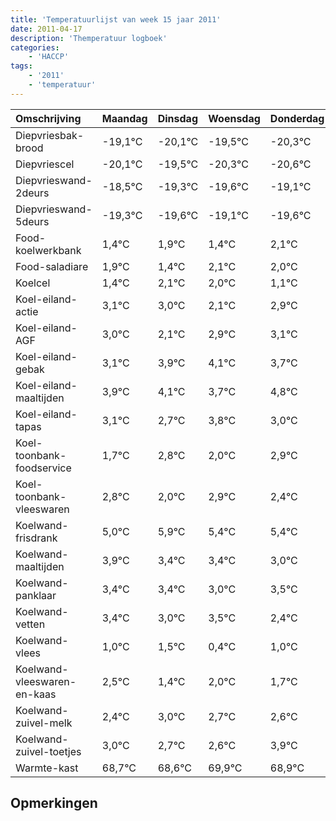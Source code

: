 ```yaml
---
title: 'Temperatuurlijst van week 15 jaar 2011'
date: 2011-04-17
description: 'Themperatuur logboek'
categories:
    - 'HACCP'
tags:
    - '2011'
    - 'temperatuur'
---
```

|Omschrijving|Maandag|Dinsdag|Woensdag|Donderdag|Vrijdag|Zaterdag|Zondag|
|:---|:---|:---|:---|:---|:---|:---|:---|
|Diepvriesbak-brood|-19,1°C|-20,1°C|-19,5°C|-20,3°C|-20,6°C|-20,1°C|-20,6°C|
|Diepvriescel|-20,1°C|-19,5°C|-20,3°C|-20,6°C|-20,1°C|-20,6°C|-19,9°C|
|Diepvrieswand-2deurs|-18,5°C|-19,3°C|-19,6°C|-19,1°C|-19,6°C|-18,9°C|-19,0°C|
|Diepvrieswand-5deurs|-19,3°C|-19,6°C|-19,1°C|-19,6°C|-18,9°C|-19,0°C|-19,9°C|
|Food-koelwerkbank|1,4°C|1,9°C|1,4°C|2,1°C|2,0°C|1,1°C|1,9°C|
|Food-saladiare|1,9°C|1,4°C|2,1°C|2,0°C|1,1°C|1,9°C|2,1°C|
|Koelcel|1,4°C|2,1°C|2,0°C|1,1°C|1,9°C|2,1°C|1,7°C|
|Koel-eiland-actie|3,1°C|3,0°C|2,1°C|2,9°C|3,1°C|2,7°C|3,8°C|
|Koel-eiland-AGF|3,0°C|2,1°C|2,9°C|3,1°C|2,7°C|3,8°C|3,0°C|
|Koel-eiland-gebak|3,1°C|3,9°C|4,1°C|3,7°C|4,8°C|4,0°C|4,9°C|
|Koel-eiland-maaltijden|3,9°C|4,1°C|3,7°C|4,8°C|4,0°C|4,9°C|4,4°C|
|Koel-eiland-tapas|3,1°C|2,7°C|3,8°C|3,0°C|3,9°C|3,4°C|3,4°C|
|Koel-toonbank-foodservice|1,7°C|2,8°C|2,0°C|2,9°C|2,4°C|2,4°C|2,0°C|
|Koel-toonbank-vleeswaren|2,8°C|2,0°C|2,9°C|2,4°C|2,4°C|2,0°C|2,5°C|
|Koelwand-frisdrank|5,0°C|5,9°C|5,4°C|5,4°C|5,0°C|5,5°C|4,4°C|
|Koelwand-maaltijden|3,9°C|3,4°C|3,4°C|3,0°C|3,5°C|2,4°C|3,0°C|
|Koelwand-panklaar|3,4°C|3,4°C|3,0°C|3,5°C|2,4°C|3,0°C|2,7°C|
|Koelwand-vetten|3,4°C|3,0°C|3,5°C|2,4°C|3,0°C|2,7°C|2,6°C|
|Koelwand-vlees|1,0°C|1,5°C|0,4°C|1,0°C|0,7°C|0,6°C|1,9°C|
|Koelwand-vleeswaren-en-kaas|2,5°C|1,4°C|2,0°C|1,7°C|1,6°C|2,9°C|1,9°C|
|Koelwand-zuivel-melk|2,4°C|3,0°C|2,7°C|2,6°C|3,9°C|2,9°C|3,8°C|
|Koelwand-zuivel-toetjes|3,0°C|2,7°C|2,6°C|3,9°C|2,9°C|3,8°C|2,4°C|
|Warmte-kast|68,7°C|68,6°C|69,9°C|68,9°C|69,8°C|68,4°C|68,8°C|

## Opmerkingen


